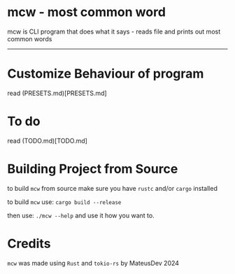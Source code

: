 # mcw - most common word

mcw is CLI program that does what it says - reads file and prints out most common words

---
# Customize Behaviour of program
read (PRESETS.md)[PRESETS.md]

# To do 
read (TODO.md)[TODO.md]

# Building Project from Source

to build `mcw` from source make sure you have `rustc` and/or `cargo` installed

to build `mcw` use: `cargo build --release`

then use: `./mcw --help` and use it how you want to.

# Credits

`mcw` was made using `Rust` and `tokio-rs` by MateusDev 2024
